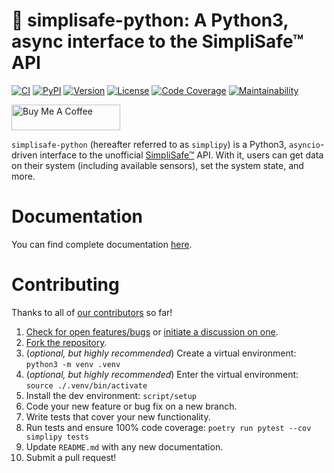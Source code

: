 # 🚨 simplisafe-python: A Python3, async interface to the SimpliSafe™ API

[![CI][ci-badge]][ci]
[![PyPI][pypi-badge]][pypi]
[![Version][version-badge]][version]
[![License][license-badge]][license]
[![Code Coverage][codecov-badge]][codecov]
[![Maintainability][maintainability-badge]][maintainability]

<a href="https://www.buymeacoffee.com/bachya1208P" target="_blank"><img src="https://cdn.buymeacoffee.com/buttons/default-orange.png" alt="Buy Me A Coffee" height="41" width="174"></a>

`simplisafe-python` (hereafter referred to as `simplipy`) is a Python3,
`asyncio`-driven interface to the unofficial [SimpliSafe™][simplisafe] API. With it,
users can get data on their system (including available sensors), set the system state,
and more.

# Documentation

You can find complete documentation [here][docs].

# Contributing

Thanks to all of [our contributors][contributors] so far!

1. [Check for open features/bugs][issues] or [initiate a discussion on one][new-issue].
2. [Fork the repository][fork].
3. (_optional, but highly recommended_) Create a virtual environment: `python3 -m venv .venv`
4. (_optional, but highly recommended_) Enter the virtual environment: `source ./.venv/bin/activate`
5. Install the dev environment: `script/setup`
6. Code your new feature or bug fix on a new branch.
7. Write tests that cover your new functionality.
8. Run tests and ensure 100% code coverage: `poetry run pytest --cov simplipy tests`
9. Update `README.md` with any new documentation.
10. Submit a pull request!

[ci-badge]: https://img.shields.io/github/actions/workflow/status/bachya/simplisafe-python/test.yml
[ci]: https://github.com/bachya/simplisafe-python/actions
[codecov-badge]: https://codecov.io/gh/bachya/simplisafe-python/branch/dev/graph/badge.svg
[codecov]: https://codecov.io/gh/bachya/simplisafe-python
[contributors]: https://github.com/bachya/simplisafe-python/graphs/contributors
[docs]: https://simplisafe-python.readthedocs.io
[fork]: https://github.com/bachya/simplisafe-python/fork
[issues]: https://github.com/bachya/simplisafe-python/issues
[license-badge]: https://img.shields.io/pypi/l/simplisafe-python.svg
[license]: https://github.com/bachya/simplisafe-python/blob/main/LICENSE
[maintainability-badge]: https://api.codeclimate.com/v1/badges/f46d8b1dcfde6a2f683d/maintainability
[maintainability]: https://codeclimate.com/github/bachya/simplisafe-python/maintainability
[new-issue]: https://github.com/bachya/simplisafe-python/issues/new
[pypi-badge]: https://img.shields.io/pypi/v/simplisafe-python.svg
[pypi]: https://pypi.python.org/pypi/simplisafe-python
[simplisafe]: https://simplisafe.com
[version-badge]: https://img.shields.io/pypi/pyversions/simplisafe-python.svg
[version]: https://pypi.python.org/pypi/simplisafe-python
